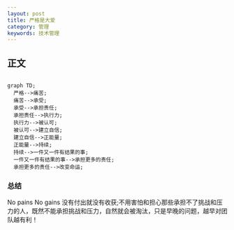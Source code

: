 ```yaml
---
layout: post
title: 严格是大爱
category: 管理
keywords: 技术管理
---
```


## 正文

```mermaid

graph TD;
  严格-->痛苦;
  痛苦-->承受;
  承受-->承担责任;
  承担责任-->执行力;
  执行力-->被认可;
  被认可-->建立自信;
  建立自信-->正能量;
  正能量-->持续;
  持续-->一件又一件有结果的事;
  一件又一件有结果的事-->承担更多的责任;
  承担更多的责任-->改变命运;

```



### 总结

No pains No gains 没有付出就没有收获;不用害怕和担心那些承担不了挑战和压力的人，既然不能承担挑战和压力，自然就会被淘汰，只是早晚的问题，越早对团队越有利！
